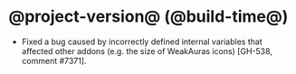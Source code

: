 # @project-version@ (@build-time@)

* Fixed a bug caused by incorrectly defined internal variables that affected other addons (e.g. the size of WeakAuras icons) [GH-538, comment #7371].